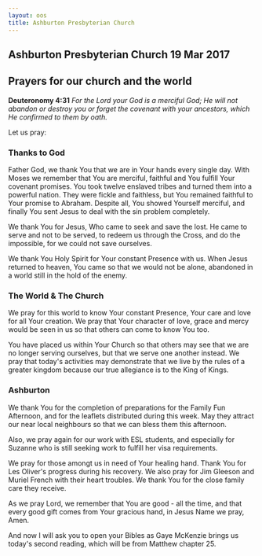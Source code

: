 ```yaml
---
layout: oos
title: Ashburton Presbyterian Church
---
```

## Ashburton Presbyterian Church  19 Mar 2017 

## Prayers for our church and the world

__Deuteronomy 4:31__ _For the Lord your God is a merciful God; He will not abandon or destroy you or forget the covenant with your ancestors, which He confirmed to them by oath._

Let us pray:

### Thanks to God
Father God, we thank You that we are in Your hands every single day. With Moses we remember that You are merciful, faithful and You fulfill Your covenant promises. You took twelve enslaved tribes and turned them into a powerful nation. They were fickle and faithless, but You remained faithful to Your promise to Abraham. Despite all, You showed Yourself merciful, and finally You sent Jesus to deal with the sin problem completely. 

We thank You for Jesus, Who came to seek and save the lost. He came to serve and not to be served, to redeem us through the Cross, and do the impossible, for we could not save ourselves.

We thank You Holy Spirit for Your constant Presence with us. When Jesus returned to heaven, You came so that we would not be alone, abandoned in a world still in the hold of the enemy. 

### The World & The Church
We pray for this world to know Your constant Presence, Your care and love for all Your creation. We pray that Your character of love, grace and mercy would be seen in us so that others can come to know You too.

You have placed us within Your Church so that others may see that we are no longer serving ourselves, but that we serve one another instead. We pray that today's activities may demonstrate that we live by the rules of a greater kingdom because our true allegiance is to the King of Kings.

### Ashburton
We thank You for the completion of preparations for the Family Fun Afternoon, and for the leaflets distributed during this week. May they attract our near local neighbours so that we can bless them this afternoon. 

Also, we pray again for our work with ESL students, and especially for Suzanne who is still seeking work to fulfill her visa requirements. 

We pray for those amongt us in need of Your healing hand. Thank You for Les Oliver's progress during his recovery. We also pray for Jim Gleeson and Muriel French with their heart troubles. We thank You for the close family care they receive.

As we pray Lord, we remember that You are good - all the time, and that every good gift comes from Your gracious hand, in Jesus Name we pray, Amen.

And now I will ask you to open your Bibles as Gaye McKenzie brings us today's second reading, which will be from Matthew chapter 25.



